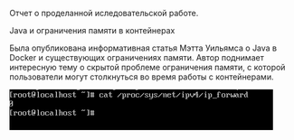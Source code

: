 Отчет о проделанной иследовательской работе.

Java и ограничения памяти в контейнерах

Была опубликована информативная статья Мэтта Уильямса о Java в Docker и существующих ограничениях памяти. Автор поднимает интересную тему о скрытой проблеме ограничения памяти, с которой пользователи могут столкнуться во время работы с контейнерами.

![Image alt](https://github.com/Deadra/Deadra.github.io/blob/master/Scr/2017-03-21_20-44-03.png)
